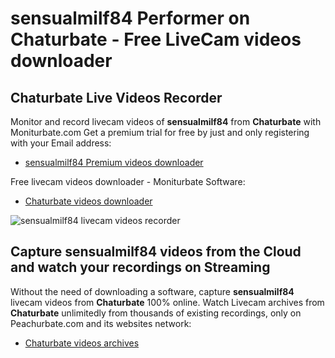 # sensualmilf84 Performer on Chaturbate - Free LiveCam videos downloader

## Chaturbate Live Videos Recorder

Monitor and record livecam videos of **sensualmilf84** from **Chaturbate** with Moniturbate.com
Get a premium trial for free by just and only registering with your Email address:
* [sensualmilf84 Premium videos downloader](https://moniturbate.com/request-demo-licence-key.html)

Free livecam videos downloader - Moniturbate Software:
* [Chaturbate videos downloader](https://moniturbate.com/moniturbate-download-software.html)

![sensualmilf84 livecam videos recorder](https://peachurnet.com/templates/moniturbate-software.png)


## Capture sensualmilf84 videos from the Cloud and watch your recordings on Streaming

Without the need of downloading a software, capture **sensualmilf84** livecam videos from **Chaturbate** 100% online.
Watch Livecam archives from **Chaturbate** unlimitedly from thousands of existing recordings, only on Peachurbate.com and its websites network:
* [Chaturbate videos archives](https://peachurnet.com/)
